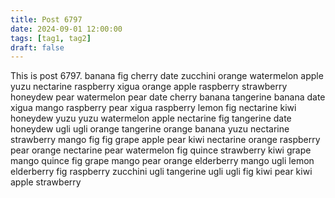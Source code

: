 ```yaml
---
title: Post 6797
date: 2024-09-01 12:00:00
tags: [tag1, tag2]
draft: false
---
```

This is post 6797.
banana
fig
cherry
date
zucchini
orange
watermelon
apple
yuzu
nectarine
raspberry
xigua
orange
apple
raspberry
strawberry
honeydew
pear
watermelon
pear
date
cherry
banana
tangerine
banana
date
xigua
mango
raspberry
pear
xigua
raspberry
lemon
fig
nectarine
kiwi
honeydew
yuzu
yuzu
watermelon
apple
nectarine
fig
tangerine
date
honeydew
ugli
ugli
orange
tangerine
orange
banana
yuzu
nectarine
strawberry
mango
fig
fig
grape
apple
pear
kiwi
nectarine
orange
raspberry
pear
orange
nectarine
pear
watermelon
fig
quince
strawberry
kiwi
grape
mango
quince
fig
grape
mango
pear
orange
elderberry
mango
ugli
lemon
elderberry
fig
raspberry
zucchini
ugli
tangerine
ugli
ugli
fig
kiwi
pear
kiwi
apple
strawberry
